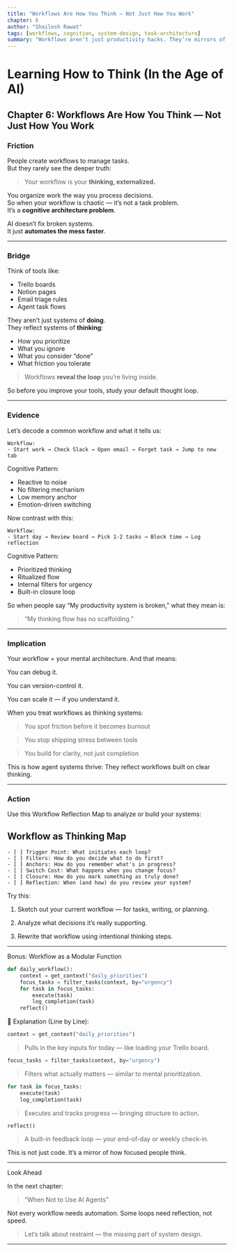 ```yaml
---
title: "Workflows Are How You Think — Not Just How You Work"
chapter: 6
author: "Shailesh Rawat"
tags: [workflows, cognition, system-design, task-architecture]
summary: "Workflows aren’t just productivity hacks. They’re mirrors of how your mind processes, organizes, and executes decisions. Build workflows like you're building thought systems."
---
```


# Learning How to Think (In the Age of AI)

## Chapter 6: Workflows Are How You Think — Not Just How You Work

### Friction

People create workflows to manage tasks.  
But they rarely see the deeper truth:

> Your workflow is your **thinking, externalized.**

You organize work the way you process decisions.  
So when your workflow is chaotic — it’s not a task problem.  
It’s a **cognitive architecture problem**.

AI doesn’t fix broken systems.  
It just **automates the mess faster**.

---

### Bridge

Think of tools like:
- Trello boards  
- Notion pages  
- Email triage rules  
- Agent task flows

They aren’t just systems of **doing**.  
They reflect systems of **thinking**:
- How you prioritize
- What you ignore
- What you consider “done”
- What friction you tolerate

> Workflows **reveal the loop** you’re living inside.

So before you improve your tools, study your default thought loop.

---

### Evidence

Let’s decode a common workflow and what it tells us:

```text
Workflow:
- Start work → Check Slack → Open email → Forget task → Jump to new tab
```

Cognitive Pattern:
- Reactive to noise
- No filtering mechanism
- Low memory anchor
- Emotion-driven switching

Now contrast with this:
```
Workflow:
- Start day → Review board → Pick 1-2 tasks → Block time → Log reflection
```
Cognitive Pattern:
- Prioritized thinking
- Ritualized flow
- Internal filters for urgency
- Built-in closure loop

So when people say “My productivity system is broken,”
what they mean is:

> “My thinking flow has no scaffolding.”

---

### Implication

Your workflow = your mental architecture.
And that means:

You can debug it.

You can version-control it.

You can scale it — if you understand it.


When you treat workflows as thinking systems:

> You spot friction before it becomes burnout

> You stop shipping stress between tools

> You build for clarity, not just completion


This is how agent systems thrive:
They reflect workflows built on clear thinking.


---

### Action

Use this Workflow Reflection Map to analyze or build your systems:

## Workflow as Thinking Map

```text
- [ ] Trigger Point: What initiates each loop?
- [ ] Filters: How do you decide what to do first?
- [ ] Anchors: How do you remember what's in progress?
- [ ] Switch Cost: What happens when you change focus?
- [ ] Closure: How do you mark something as truly done?
- [ ] Reflection: When (and how) do you review your system?
```

Try this:

1. Sketch out your current workflow — for tasks, writing, or planning.


2. Analyze what decisions it’s really supporting.


3. Rewrite that workflow using intentional thinking steps.




---

Bonus: Workflow as a Modular Function

```python
def daily_workflow():
    context = get_context("daily_priorities")
    focus_tasks = filter_tasks(context, by="urgency")
    for task in focus_tasks:
        execute(task)
        log_completion(task)
    reflect()
```

🧠 Explanation (Line by Line):

```python
context = get_context("daily_priorities")
```
> Pulls in the key inputs for today — like loading your Trello board.


```python
focus_tasks = filter_tasks(context, by="urgency")
```
> Filters what actually matters — similar to mental prioritization.


```python
for task in focus_tasks:
    execute(task)
    log_completion(task)
```

> Executes and tracks progress — bringing structure to action.

```python
reflect()
```

> A built-in feedback loop — your end-of-day or weekly check-in.



This is not just code. It’s a mirror of how focused people think.


---

Look Ahead

In the next chapter:

> “When Not to Use AI Agents”



Not every workflow needs automation.
Some loops need reflection, not speed.

> Let’s talk about restraint — the missing part of system design.




---
